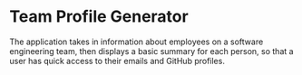 # Team Profile Generator
The application takes in information about employees on a software engineering team, then displays a basic summary for each person, so that a user has quick access to their emails and GitHub profiles.
